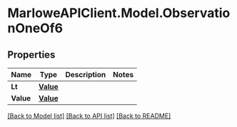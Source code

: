 # MarloweAPIClient.Model.ObservationOneOf6

## Properties

Name | Type | Description | Notes
------------ | ------------- | ------------- | -------------
**Lt** | [**Value**](Value.md) |  | 
**Value** | [**Value**](Value.md) |  | 

[[Back to Model list]](../README.md#documentation-for-models) [[Back to API list]](../README.md#documentation-for-api-endpoints) [[Back to README]](../README.md)

